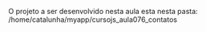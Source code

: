 O projeto a ser desenvolvido nesta aula esta nesta pasta:
/home/catalunha/myapp/cursojs_aula076_contatos